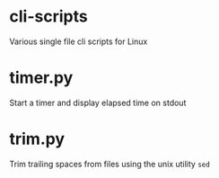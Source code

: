 # cli-scripts
Various single file cli scripts for Linux

# timer.py
Start a timer and display elapsed time on stdout

# trim.py
Trim trailing spaces from files using the unix utility `sed`
